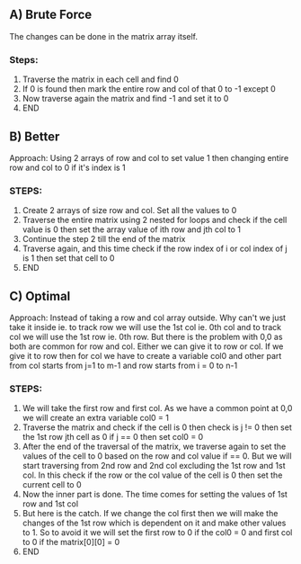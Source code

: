 ## A) Brute Force
 The changes can be done in the matrix array itself. 
### Steps:
1. Traverse the matrix in each cell and find 0
2. If 0 is found then mark the entire row and col of that 0 to -1 except 0
3. Now traverse again the matrix and find -1 and set it to 0
4. END

## B) Better
Approach: Using 2 arrays of row and col to set value 1 then changing entire row and col to 0 if it's index is 1
### STEPS:
1. Create 2 arrays of size row and col. Set all the values to 0
2. Traverse the entire matrix using 2 nested for loops and check if the cell value is 0 then set the array value of ith row and jth col to 1
3. Continue the step 2 till the end of the matrix
4. Traverse again, and this time check if the row index of i or col index of j is 1 then set that cell to 0
5. END

## C) Optimal
Approach: Instead of taking a row and col array outside. Why can't we just take it inside ie. to track row we will use the 1st col ie. 0th col and to track col we will use the 1st row ie. 0th row. But there is the problem with 0,0 as both are common for row and col. Either we can give it to row or col. If we give it to row then for col we have to create a variable col0 and other part from col starts from j=1 to m-1 and row starts from i = 0 to n-1
### STEPS:
1. We will take the first row and first col. As we have a common point at 0,0 we will create an extra variable col0 = 1
2. Traverse the matrix and check if the cell is 0 then check is j != 0 then set the 1st row jth cell as 0 if j == 0 then set col0 = 0
3. After the end of the traversal of the matrix, we traverse again to set the values of the cell to 0 based on the row and col value if == 0. But we will start traversing from 2nd row and 2nd col excluding the 1st row and 1st col. In this check if the row or the col value of the cell is 0 then set the current cell to 0
4. Now the inner part is done. The time comes for setting the values of 1st row and 1st col
5. But here is the catch. If we change the col first then we will make the changes of the 1st row which is dependent on it and make other values to 1. So to avoid it we will set the first row to 0 if the col0 = 0 and first col to 0 if the matrix[0][0] = 0
6. END